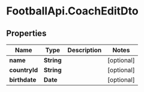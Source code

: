 # FootballApi.CoachEditDto

## Properties
Name | Type | Description | Notes
------------ | ------------- | ------------- | -------------
**name** | **String** |  | [optional] 
**countryId** | **String** |  | [optional] 
**birthdate** | **Date** |  | [optional] 
